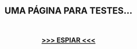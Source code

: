 <div align="center"">

  <h1>UMA PÁGINA PARA TESTES...</h1><br>
  
  <h2><a href="https://john-linek.github.io/Landing-Page-SerraCommerce/"> >>> ESPIAR <<< </a></h2>

</div>
